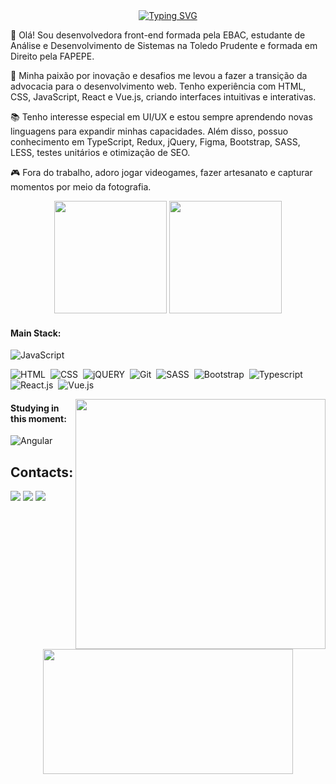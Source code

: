 
<div align="center"> 
<a href="https://git.io/typing-svg"><img src="https://readme-typing-svg.demolab.com?font=Fira+Code&pause=1000&color=FE428E&width=435&lines=WHO+IS+ANA%3F" alt="Typing SVG" /></a>
</div>


<p>
👋 Olá! Sou desenvolvedora front-end formada pela EBAC, estudante de Análise e Desenvolvimento de Sistemas na Toledo Prudente e formada em Direito pela FAPEPE.
 </p>

<p>
 🌟 Minha paixão por inovação e desafios me levou a fazer a transição da advocacia para o desenvolvimento web. Tenho experiência com HTML, CSS, JavaScript, React e Vue.js, criando interfaces intuitivas e interativas.

</p>

<p>
 📚 Tenho interesse especial em UI/UX e estou sempre aprendendo novas linguagens para expandir minhas capacidades. Além disso, possuo conhecimento em TypeScript, Redux, jQuery, Figma, Bootstrap, SASS, LESS, testes unitários e otimização de SEO.
</p>

<p>
🎮 Fora do trabalho, adoro jogar videogames, fazer artesanato e capturar momentos por meio da fotografia.</p>

<div align="center">
  <img height="180em" src="https://github-readme-streak-stats.herokuapp.com?user=anameneiro&theme=radical&mode=weekly"/>
  <img height="180em" src="https://github-readme-stats.vercel.app/api/top-langs/?username=anameneiro&layout=compact&theme=radical"/>
</div>

#### Main Stack:


![JavaScript](https://img.shields.io/badge/JavaScript-F7DF1E?style=for-the-badge&logo=javascript&logoColor=black)&nbsp; 

![HTML](https://img.shields.io/badge/HTML5-E34F26?style=for-the-badge&logo=html5&logoColor=white)&nbsp;
![CSS](https://img.shields.io/badge/CSS3-1572B6?style=for-the-badge&logo=css3&logoColor=white)&nbsp;
![jQUERY](https://img.shields.io/badge/jQuery-0769AD?style=for-the-badge&logo=jquery&logoColor=white)&nbsp;
![Git](https://img.shields.io/badge/GIT-E44C30?style=for-the-badge&logo=git&logoColor=white)&nbsp;
![SASS](https://img.shields.io/badge/Sass-CC6699?style=for-the-badge&logo=sass&logoColor=white)&nbsp;
![Bootstrap]( 	https://img.shields.io/badge/Bootstrap-563D7C?style=for-the-badge&logo=bootstrap&logoColor=white)&nbsp;
![Typescript](https://img.shields.io/badge/TypeScript-007ACC?style=for-the-badge&logo=typescript&logoColor=white)&nbsp;
![React.js](https://img.shields.io/badge/React-20232A?style=for-the-badge&logo=react&logoColor=61DAFB)&nbsp;
![Vue.js](https://img.shields.io/badge/Vue.js-35495E?style=for-the-badge&logo=vue.js&logoColor=4FC08D)&nbsp;


<img src="https://encurtador.com.br/hIV56" min-width="400px" max-width="400px" width="400px" align="right" alt="">


#### Studying in this moment:


![Angular](https://img.shields.io/badge/Angular-DD0031?style=for-the-badge&logo=angular&logoColor=white)&nbsp;


## Contacts:

<div> 
<a href="https://www.instagram.com/ana.c.meneiro/" target="_blank"><img src="https://img.shields.io/badge/-Instagram-%23E4405F?style=for-the-badge&logo=instagram&logoColor=white"></a>
<a href = "mailto:anacmeneiro@gmail.com"> <img src="https://img.shields.io/badge/-Gmail-%23333?style=for-the-badge&logo=gmail&logoColor=white" target="_blank"></a>
<a href="https://www.linkedin.com/in/ana-claudia-meneiro-lima-8b6629282/" target="_blank"><img src="https://img.shields.io/badge/-LinkedIn-%230077B5?style=for-the-badge&logo=linkedin&logoColor=white"  target="_blank"></a> 

</div>&nbsp;&nbsp;
<div align="center">
<img width="400px" height="200px" src="https://i.pinimg.com/originals/f9/57/6f/f9576fca9fc8ef79976a1d6327bbe9ae.gif"/>
</div>
<!--
**anameneiro/anameneiro** is a ✨ _special_ ✨ repository because its `README.md` (this file) appears on your GitHub profile.
<img width=100% src="https://capsule-render.vercel.app/api?type=waving&height=100&color=FE428E&section=footer"/>
Here are some ideas to get you started:

Desenvolvedora front-end em formação pela EBAC, e estudante de Análise e Desenvolvimento de Sistemas na Toledo Prudente.  </p> <p>Além de desenvolver, sou uma nerd de coração, pois é, sou aquela pessoa que assiste a documentários sobre algoritmos e fica empolgada com as atualizações do CSS. E quando não estou codificando, estou explorando mundos virtuais e derrotando bosses🚀✨</p>
<br>
```js
import Desenvolvedora from 'Naneda';
class SobreMim extends Desenvolvedora {
  nome     = 'Ana Claudia Meneiro';
  area    = 'Front-end';
  local = 'Teodoro Sampaio, SP';
}
```




- 🔭 I’m currently working on ...
- 🌱 I’m currently learning ...
- 👯 I’m looking to collaborate on ...
- 🤔 I’m looking for help with ...
- 💬 Ask me about ...
- 📫 How to reach me: ...
- 😄 Pronouns: ...
- ⚡ Fun fact: ...
-->
